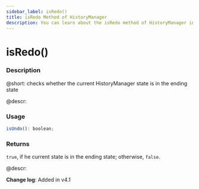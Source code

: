 ```yaml
---
sidebar_label: isRedo()
title: isRedo Method of HistoryManager
description: You can learn about the isRedo method of HistoryManager in the documentation of the DHTMLX JavaScript Diagram library. Browse developer guides and API reference, try out code examples and live demos, and download a free 30-day evaluation version of DHTMLX Diagram.
---
```


# isRedo()

### Description

@short: checks whether the current HistoryManager state is in the ending state

@descr:

### Usage

~~~js
isUndo(): boolean;
~~~

### Returns


`true`, if he current state is in the ending state; otherwise, `false`.

@descr:

**Change log**: Added in v4.1
